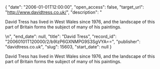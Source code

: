 {
  "date": "2006-01-01T12:00:00", 
  "open_access": false, 
  "target_url": "http://www.davidtress.co.uk/", 
  "description": "<p>David Tress has lived in West Wales since 1976, and the landscape of this part of Britain forms the subject of many of his paintings.</p>\n", 
  "end_date": null, 
  "title": "David Tress", 
  "record_id": "20060101T120000/2/b9IzP6GXNMPG9S3SgVYA==", 
  "publisher": "davidtress.co.uk", 
  "slug": 15603, 
  "start_date": null
}

<p>David Tress has lived in West Wales since 1976, and the landscape of this part of Britain forms the subject of many of his paintings.</p>
